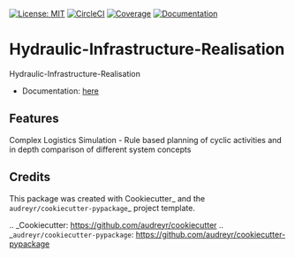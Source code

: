 [![License: MIT](https://img.shields.io/badge/License-MIT-green.svg)](https://opensource.org/licenses/MIT)
[![CircleCI](https://circleci.com/gh/TUDelft-CITG/Hydraulic-Infrastructure-Realisation.svg?style=svg&circle-token=fc95d870dc21fdf11e1ebc02f9defcd99212197a)](https://circleci.com/gh/TUDelft-CITG/Hydraulic-Infrastructure-Realisation)
[ ![Coverage](https://oedm.vanoord.com/proxy/circleci_no_redirect/github/TUDelft-CITG/Hydraulic-Infrastructure-Realisation/master/latest/3b00333d4fe20c813bd9bc81ce2e1d4f5fae987a/tmp/artifacts/coverage.svg)](https://oedm.vanoord.com/proxy/circleci_no_redirect/github/TUDelft-CITG/Hydraulic-Infrastructure-Realisation/master/latest/3b00333d4fe20c813bd9bc81ce2e1d4f5fae987a/tmp/artifacts/index.html) 
[ ![Documentation](https://img.shields.io/badge/sphinx-documentation-brightgreen.svg)](https://oedm.vanoord.com/proxy/circleci_no_redirect/github/TUDelft-CITG/Hydraulic-Infrastructure-Realisation/master/latest/3b00333d4fe20c813bd9bc81ce2e1d4f5fae987a/tmp/artifacts/docs/index.html)

Hydraulic-Infrastructure-Realisation
====================================

Hydraulic-Infrastructure-Realisation

* Documentation: [here](https://oedm.vanoord.com/proxy/circleci_no_redirect/github/TUDelft-CITG/Hydraulic-Infrastructure-Realisation/master/latest/3b00333d4fe20c813bd9bc81ce2e1d4f5fae987a/tmp/artifacts/docs/index.html)

Features
--------

Complex Logistics Simulation - Rule based planning of cyclic activities and in depth comparison of different system concepts


Credits
-------

This package was created with Cookiecutter_ and the `audreyr/cookiecutter-pypackage`_ project template.

.. _Cookiecutter: https://github.com/audreyr/cookiecutter
.. _`audreyr/cookiecutter-pypackage`: https://github.com/audreyr/cookiecutter-pypackage
